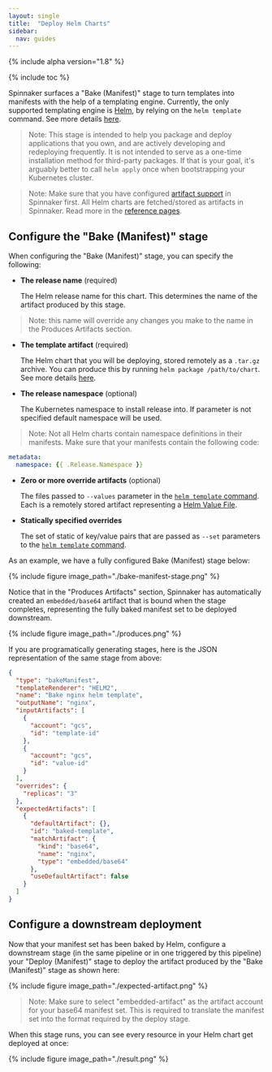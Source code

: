 ```yaml
---
layout: single
title:  "Deploy Helm Charts"
sidebar:
  nav: guides
---
```


{% include alpha version="1.8" %}

{% include toc %}

Spinnaker surfaces a "Bake (Manifest)" stage to turn templates into manifests
with the help of a templating engine. Currently, the only supported templating
engine is [Helm](https://helm.sh/), by relying on the `helm template` command.
See more details [here](https://docs.helm.sh/helm/#helm-template).

> Note: This stage is intended to help you package and deploy applications 
> that you own, and are actively developing and redeploying frequently.
> It is not intended to serve as a one-time installation method for
> third-party packages. If that is your goal, it's arguably better to call
> `helm apply` once when bootstrapping your Kubernetes cluster.

> Note: Make sure that you have configured [artifact support](/setup/artifacts)
> in Spinnaker first. All Helm charts are fetched/stored as artifacts in
> Spinnaker. Read more in the [reference pages](/reference/artifacts).

## Configure the "Bake (Manifest)" stage

When configuring the "Bake (Manifest)" stage, you can specify the following:

* __The release name__ (required)

  The Helm release name for this chart. This determines the name of the
  artifact produced by this stage.

> Note: this name will override any changes you make to the name
> in the Produces Artifacts section.

* __The template artifact__ (required)

  The Helm chart that you will be deploying, stored remotely as a
  `.tar.gz` archive. You can produce this by running `helm package
  /path/to/chart`. See more details
  [here](https://docs.helm.sh/helm/#helm-package).

* __The release namespace__ (optional)

  The Kubernetes namespace to install release into. If parameter is not
  specified default namespace will be used.

> Note: Not all Helm charts contain namespace definitions in their manifests.
> Make sure that your manifests contain the following code:

```yaml
metadata:
  namespace: {{ .Release.Namespace }}
```

* __Zero or more override artifacts__ (optional)

  The files passed to `--values` parameter in the [`helm
  template` command](https://docs.helm.sh/helm/#helm-template). Each is a
  remotely stored artifact representing a [Helm Value
  File](https://docs.helm.sh/chart_template_guide/#values-files).

* __Statically specified overrides__

  The set of static of key/value pairs that are passed as `--set` parameters to
  the [`helm template` command](https://docs.helm.sh/helm/#helm-template).

As an example, we have a fully configured Bake (Manifest) stage below:

{%
  include
  figure
  image_path="./bake-manifest-stage.png"
%}

Notice that in the "Produces Artifacts" section, Spinnaker has automatically
created an `embedded/base64` artifact that is bound when the stage
completes, representing the fully baked manifest set to be deployed downstream.

{%
  include
  figure
  image_path="./produces.png"
%}

If you are programatically generating stages, here is the JSON representation
of the same stage from above:

```json
{
  "type": "bakeManifest",
  "templateRenderer": "HELM2",
  "name": "Bake nginx helm template",
  "outputName": "nginx",
  "inputArtifacts": [
    {
      "account": "gcs",
      "id": "template-id"
    },
    {
      "account": "gcs",
      "id": "value-id"
    }
  ],
  "overrides": {
    "replicas": "3"
  },
  "expectedArtifacts": [
    {
      "defaultArtifact": {},
      "id": "baked-template",
      "matchArtifact": {
        "kind": "base64",
        "name": "nginx",
        "type": "embedded/base64"
      },
      "useDefaultArtifact": false
    }
  ]
}
```

## Configure a downstream deployment

Now that your manifest set has been baked by Helm, configure a downstream stage
(in the same pipeline or in one triggered by this pipeline) your "Deploy
(Manifest)" stage to deploy the artifact produced by the "Bake (Manifest)"
stage as shown here:

{%
  include
  figure
  image_path="./expected-artifact.png"
%}

> Note: Make sure to select "embedded-artifact" as the artifact account for
> your base64 manifest set. This is required to translate the manifest set into
> the format required by the deploy stage.

When this stage runs, you can see every resource in your Helm chart get
deployed at once:

{%
  include
  figure
  image_path="./result.png"
%}
